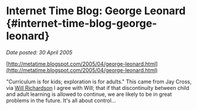 # Internet Time Blog: George Leonard {#internet-time-blog-george-leonard}

_Date posted: 30 April 2005_

[http://metatime.blogspot.com/2005/04/george-leonard.html](http://metatime.blogspot.com/2005/04/george-leonard.html)

"Curriculum is for kids; exploration is for adults." This came from Jay Cross, via [Will Richardson](http://www.weblogg-ed.com/2005/04/29#a3493) I agree with Will; that if that discontinuity between child and adult learning is allowed to continue, we are likely to be in great problems in the future. It's all about control...